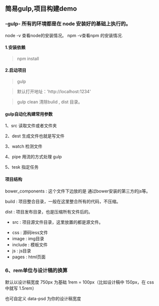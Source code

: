 ## 简易gulp,项目构建demo

### -gulp- 所有的环境都是在 node 安装好的基础上执行的。

node -v 查看node的安装情况。
npm -v查看npm 的安装情况.

#### 1.安装依赖
> npm install

#### 2.启动项目
> gulp

> 默认打开地址：'http://localhost:1234'

> gulp clean 清除bulid , dist 目录。

#### gulp自动化构建常用参数

1、src 读取文件或者文件夹

2、dest 生成文件也就是写文件

3、watch 检测文件

4、pipe 用流的方式处理 gulp

5、tesk 指定任务

#### 项目结构

bower_components : 这个文件下边放的是 通过bower安装的第三方的js等。

build : 项目整合目录，一般在这里整合所有的代码，不压缩。

dist : 项目发布目录，也是压缩所有文件后的。

+ src : 项目源文件目录，这里放置的都是源文件。
- css : 源码less文件
- image : img目录
- include : 模板文件
- js : js目录 
- pages : html页面

### 6、rem单位与设计稿的换算
默认以设计稿宽度 750px 为基础 1rem = 100px（比如设计稿中 150px，在 css 中就写 1.5rem）

也可自定义 data-psd 为你的设计稿宽度


 
